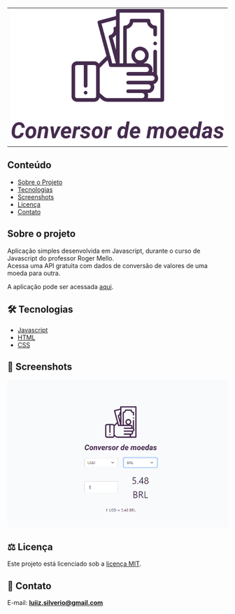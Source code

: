 <table>
  <tr>
    <td><img src="https://github.com/luiizsilverio/js-exchange-rate/blob/master/img/logo.svg" /></td>    
  </tr>
</table>

## Conteúdo
* [Sobre o Projeto](#sobre-o-projeto)
* [Tecnologias](#hammer_and_wrench-tecnologias)
* [Screenshots](#camera_flash-screenshots)
* [Licença](#balance_scale-licença)
* [Contato](#email-contato)

## Sobre o projeto
Aplicação simples desenvolvida em Javascript, durante o curso de Javascript do professor Roger Mello.<br />
Acessa uma API gratuita com dados de conversão de valores de uma moeda para outra.<br />

A aplicação pode ser acessada [aqui](https://js-exchange-rate.netlify.app/).<br />

## :hammer_and_wrench: Tecnologias
* <ins>Javascript</ins>
* <ins>HTML</ins>
* <ins>CSS</ins>

## :camera_flash: Screenshots
![](https://github.com/luiizsilverio/js-exchange-rate/blob/master/img/screenshot.png)

## :balance_scale: Licença
Este projeto está licenciado sob a [licença MIT](LICENSE).

## :email: Contato

E-mail: [**luiiz.silverio@gmail.com**](mailto:luiiz.silverio@gmail.com)
